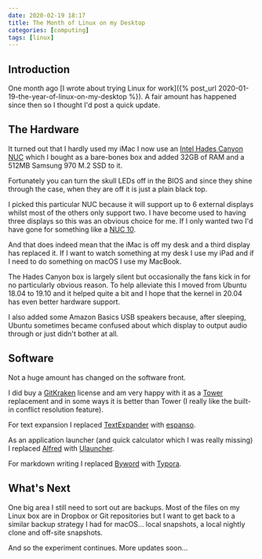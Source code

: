 ```yaml
---
date: 2020-02-19 18:17
title: The Month of Linux on my Desktop
categories: [computing]
tags: [linux]
---
```


## Introduction

One month ago [I wrote about trying Linux for work]({% post_url 2020-01-19-the-year-of-linux-on-my-desktop %}). A fair amount has happened since then so I thought I'd post a quick update.

## The Hardware

It turned out that I hardly used my iMac I now use an [Intel Hades Canyon NUC](https://www.intel.com/content/www/us/en/products/boards-kits/nuc/kits/nuc8i7hvk.html) which I bought as a bare-bones box and added 32GB of RAM and a 512MB Samsung 970 M.2 SSD to it.

Fortunately you can turn the skull LEDs off in the BIOS and since they shine through the case, when they are off it is just a plain black top.

I picked this particular NUC because it will support up to 6 external displays whilst most of the others only support two. I have become used to having three displays so this was an obvious choice for me. If I only wanted two I'd have gone for something like a [NUC 10](https://www.intel.com/content/www/us/en/products/boards-kits/nuc/mini-pcs/nuc10i7fnhaa.html).

And that does indeed mean that the iMac is off my desk and a third display has replaced it. If I want to watch something at my desk I use my iPad and if I need to do something on macOS I use my MacBook.

The Hades Canyon box is largely silent but occasionally the fans kick in for no particularly obvious reason. To help alleviate this I moved from Ubuntu 18.04 to 19.10 and it helped quite a bit and I hope that the kernel in 20.04 has even better hardware support.

I also added some Amazon Basics USB speakers because, after sleeping, Ubuntu sometimes became confused about which display to output audio through or just didn't bother at all.

## Software

Not a huge amount has changed on the software front.

I did buy a [GitKraken](https://www.gitkraken.com/) license and am very happy with it as a [Tower](https://www.git-tower.com/) replacement and in some ways it is better than Tower (I really like the built-in conflict resolution feature).

For text expansion I replaced [TextExpander](https://textexpander.com/) with [espanso](https://espanso.org/).

As an application launcher (and quick calculator which I was really missing) I replaced [Alfred](https://www.alfredapp.com/) with [Ulauncher](https://ulauncher.io/).

For markdown writing I replaced [Byword](https://bywordapp.com/) with [Typora](https://typora.io/).

## What's Next

One big area I still need to sort out are backups. Most of the files on my Linux box are in Dropbox or Git repositories but I want to get back to a similar backup strategy I had for macOS... local snapshots, a local nightly clone and off-site snapshots.

And so the experiment continues. More updates soon...
